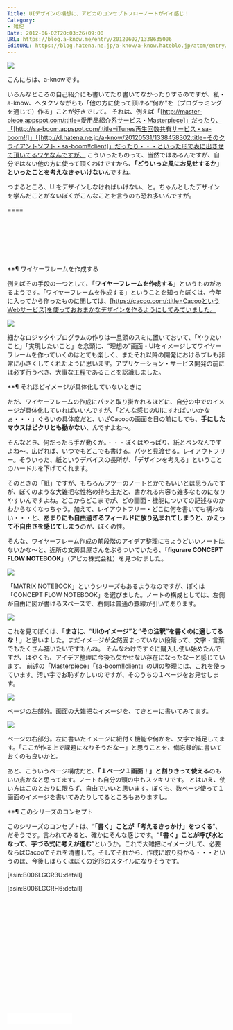 ```yaml
---
Title: UIデザインの構想に、アピカのコンセプトフローノートがイイ感じ！
Category:
- 雑記
Date: 2012-06-02T20:03:26+09:00
URL: https://blog.a-know.me/entry/20120602/1338635006
EditURL: https://blog.hatena.ne.jp/a-know/a-know.hateblo.jp/atom/entry/12921228815727979306
---
```


<img src="//lh4.ggpht.com/HD7MqW-yQaHaifs4ytAPzhQJD49vlGApf231Tv-TfKUySbOdwzxPCXktlWFXRImimdkpKjqcygL2KCr9GzdVzIU=s640">


こんにちは、a-knowです。

いろんなところの自己紹介にも書いてたり書いてなかったりするのですが、私・a-know、ヘタクソながらも「他の方に使って頂ける“何か”を（プログラミングを通じて）作る」ことが好きでして。
それは、例えば「[http://master-piece.appspot.com/:title=愛用品紹介系サービス・Masterpiece]」だったり、「[http://sa-boom.appspot.com/:title=iTunes再生回数共有サービス・sa-boom!!]」「[http://d.hatena.ne.jp/a-know/20120531/1338458302:title=そのクライアントソフト・sa-boom!!client]」だったり・・・といった形で表に出させて頂いてるワケなんですが、
こういったものって、当然ではあるんですが、自分ではない他の方に使って頂くわけですから、<span class="deco" style="font-weight:bold;">「どういった風にお見せするか」といったことを考えなきゃいけない</span>んですね。

つまるところ、UIをデザインしなければいけない、と。ちゃんとしたデザインを学んだことがないぼくがこんなことを言うのも恐れ多いんですが。

====

<script async src="//pagead2.googlesyndication.com/pagead/js/adsbygoogle.js"></script>
<!-- article-top -->
<ins class="adsbygoogle"
     style="display:inline-block;width:728px;height:90px"
     data-ad-client="ca-pub-3463034538369189"
     data-ad-slot="8367620130"></ins>
<script>
(adsbygoogle = window.adsbygoogle || []).push({});
</script>


**¶ ワイヤーフレームを作成する

例えばその手段の一つとして、「<span class="deco" style="font-weight:bold;">ワイヤーフレームを作成する</span>」というものがあるようです。「ワイヤーフレームを作成する」ということを知ったぼくは、今年に入ってから作ったものに関しては、[https://cacoo.com/:title=CacooというWebサービス]を使っておおまかなデザインを作るようにしてみていました。


<img src="//lh3.ggpht.com/w5WYF6pe1F7MWLuIOL35GL6Y-riKhBRZEDYq2-kPxNqwaPA7mNo4iwnqM6JE6Ehydl7FLSzte-1yoyuhLnJtrfY=s512">


細かなロジックやプログラムの作りは一旦頭のスミに置いておいて、「やりたいこと」「実現したいこと」を念頭に、“理想の”画面・UIをイメージしてワイヤーフレームを作っていくのはとても楽しく、またそれ以降の開発におけるブレも非常に小さくしてくれたように思います。アプリケーション・サービス開発の前には必ず行うべき、大事な工程であることを認識しました。



**¶ それほどイメージが具体化していないときに

ただ、ワイヤーフレームの作成にパッと取り掛かれるほどに、自分の中でのイメージが具体化していればいいんですが、「どんな感じのUIにすればいいかなぁ・・・」ぐらいの具体度だと、いざCacooの画面を目の前にしても、<span class="deco" style="font-weight:bold;">手にしたマウスはピクリとも動かない</span>、んですよね〜。

そんなとき、何だったら手が動くか。・・・ぼくはやっぱり、紙とペンなんですよね〜。広げれば、いつでもどこでも書ける。パッと見渡せる。レイアウトフリー。そういった、紙というデバイスの長所が、「デザインを考える」ということのハードルを下げてくれます。

そのときの「紙」ですが、もちろんフツーのノートとかでもいいとは思うんですが、ぼくのような大雑把な性格の持ち主だと、書かれる内容も雑多なものになりやすいんですよね。どこからどこまでが、どの画面・機能についての記述なのかわからなくなっちゃう。加えて、レイアウトフリー・どこに何を書いても構わない・・・と、<span class="deco" style="font-weight:bold;">あまりにも自由過ぎるフィールドに放り込まれてしまうと、かえって不自由さを感じてしまう</span>のが、ぼくの性。


そんな、ワイヤーフレーム作成の前段階のアイデア整理にちょうどいいノートはないかな〜と、近所の文房具屋さんをぶらついていたら、「<span class="deco" style="font-weight:bold;">figurare CONCEPT FLOW NOTEBOOK</span>」（アピカ株式会社）を見つけました。


<img src="//lh5.ggpht.com/u9qmXauOENTvI0yP3dwhqSmh5Fa2auWkTsIcuXEDWAQg6xzpEd8viW1PzGayjQF21apcGTZnFMN2vdL44KL-TKA=s640">


「MATRIX NOTEBOOK」というシリーズもあるようなのですが、ぼくは「CONCEPT FLOW NOTEBOOK」を選びました。ノートの構成としては、左側が自由に図が書けるスペースで、右側は普通の罫線が引いてあります。


<img src="//lh3.ggpht.com/D1wNxO656-qGn9SFh9kIqs8Kqail9hG3EGu60_ZmVmotbdTvH-vUpCs2ShnGAbbObkaHKvaYMk8z-Gjkk-DrNA=s640">


これを見てぼくは、「<span class="deco" style="font-weight:bold;">まさに、“UIのイメージ”と“その注釈”を書くのに適してるな！</span>」と思いました。まだイメージが全然固まっていない段階って、文字・言葉でもたくさん補いたいですもんね。
そんなわけですぐに購入し使い始めたんですが、はやくも、アイデア整理に今後も欠かせない存在になったなーと感じています。
前述の「Masterpiece」「sa-boom!!client」のUIの整理には、これを使っています。汚い字でお恥ずかしいのですが、そのうちの１ページをお見せします。



<img src="//lh3.ggpht.com/BYhsyYNrU8jZMsehPU1HXFKsDd6KBGA_11DbNba6hPRtZPH8kk_T9ZXGBLFL1Y80eOvYPWTYygE2hGnhvL6fs_ej=s640">

ページの左部分。画面の大雑把なイメージを、てきとーに書いてみてます。



<img src="//lh3.ggpht.com/oZK6UB4u-lVXwpsta1E3lmujaUFc9qdmRiiweaQfopTi2gmxVHA3pbuM_Dcgkza54mExkffHsvZnYEKGbhZyQCc=s640">

ページの右部分。左に書いたイメージに紐付く機能や何かを、文字で補足してます。「ここが作る上で課題になりそうだなー」と思うことを、備忘録的に書いておくのも良いかと。



あと、こういうページ構成だと、<span class="deco" style="font-weight:bold;">「１ページ１画面！」と割りきって使える</span>のもいい点かなと思ってます。ノートも自分の頭の中もスッキリです。
とはいえ、使い方はこのとおりに限らず、自由でいいと思います。ぼくも、数ページ使って１画面のイメージを書いてみたりしてるところもありますし。



**¶ このシリーズのコンセプト

このシリーズのコンセプトは、“<span class="deco" style="font-weight:bold;">「書く」ことが「考えるきっかけ」をつくる</span>”、だそうです。言われてみると、確かにそんな感じです。“<span class="deco" style="font-weight:bold;">「書く」ことが呼び水となって、芋づる式に考えが進む</span>”というか。これで大雑把にイメージして、必要ならばCacooでそれを清書して。そしてそれから、作成に取り掛かる・・・というのは、今後しばらくはぼくの定形のスタイルになりそうです。




[asin:B006LGCR3U:detail]

[asin:B006LGCRH6:detail]

<script async src="//pagead2.googlesyndication.com/pagead/js/adsbygoogle.js"></script>
<!-- article-bottom2 -->
<ins class="adsbygoogle"
     style="display:inline-block;width:300px;height:250px"
     data-ad-client="ca-pub-3463034538369189"
     data-ad-slot="5274552934"></ins>
<script>
(adsbygoogle = window.adsbygoogle || []).push({});
</script>

<iframe src="//blog.hatena.ne.jp/a-know/a-know.hateblo.jp/subscribe/iframe" allowtransparency="true" frameborder="0" scrolling="no" width="150" height="28"></iframe>
